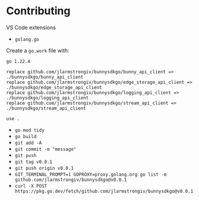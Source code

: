 # Contributing

VS Code extensions

- `golang.go`

Create a `go.work` file with:

```go.work
go 1.22.4

replace github.com/jlarmstrongiv/bunnysdkgo/bunny_api_client => ./bunnysdkgo/bunny_api_client
replace github.com/jlarmstrongiv/bunnysdkgo/edge_storage_api_client => ./bunnysdkgo/edge_storage_api_client
replace github.com/jlarmstrongiv/bunnysdkgo/logging_api_client => ./bunnysdkgo/logging_api_client
replace github.com/jlarmstrongiv/bunnysdkgo/stream_api_client => ./bunnysdkgo/stream_api_client

use .
```

<!-- GIT_TERMINAL_PROMPT https://stackoverflow.com/a/38237165 -->
<!-- update website https://stackoverflow.com/a/61974058 -->
<!-- request a manual website update at https://pkg.go.dev/github.com/jlarmstrongiv/bunnysdkgo@v0.0.1 -->

- `go mod tidy`
- `go build`
- `git add -A`
- `git commit -m "message"`
- `git push`
- `git tag v0.0.1`
- `git push origin v0.0.1`
- `GIT_TERMINAL_PROMPT=1 GOPROXY=proxy.golang.org go list -m github.com/jlarmstrongiv/bunnysdkgo@v0.0.1`
- `curl -X POST https://pkg.go.dev/fetch/github.com/jlarmstrongiv/bunnysdkgo@v0.0.1`

